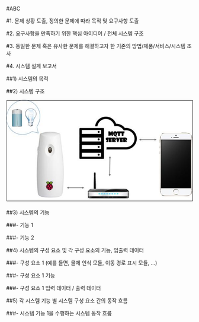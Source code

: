
#ABC


#1. 문제 상황 도출, 정의한 문제에 따라 목적 및 요구사항 도출

 
#2. 요구사항을 만족하기 위한 핵심 아이디어 / 전체 시스템 구조
 

#3. 동일한 문제 혹은 유사한 문제를 해결하고자 한 기존의 방법/제품/서비스/시스템 조사


#4. 시스템 설계 보고서


##1) 시스템의 목적

 

##2) 시스템 구조

 ![img](./_posts/noname01.jpg)

##3) 시스템의 기능
	
###- 기능 1

###- 기능 2

 

##4) 시스템의 구성 요소 및 각 구성 요소의 기능, 입출력 데이터

###- 구성 요소 1 (예를 들면, 물체 인식 모듈, 이동 경로 표시 모듈, ...)

###- 구성 요소 1 기능

###- 구성 요소 1 입력 데이터 / 출력 데이터

 
##5) 각 시스템 기능 별 시스템 구성 요소 간의 동작 흐름

###- 시스템 기능 1을 수행하는 시스템 동작 흐름

 



